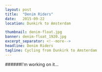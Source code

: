 ```yaml
---
layout: post
title:  "Denim Riders"
date:   2015-09-22
location: Dunkirk to Amsterdam

thumbnail: denim-float.jpg
banner: denim-float_1920.jpg
excerpt_separator: <!--more-->
headline: Denim Riders
tagline: Cycling from Dunkirk to Amsterdam
---
```

######I'm working on it...

